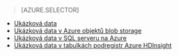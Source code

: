 > [AZURE.SELECTOR]
- [Ukázková data](../articles/machine-learning/machine-learning-data-science-sample-data.md)
- [Ukázková data v Azure objektů blob storage](../articles/machine-learning/machine-learning-data-science-sample-data-blob.md)
- [Ukázková data v SQL serveru na Azure](../articles/machine-learning/machine-learning-data-science-sample-data-sql-server.md)
- [Ukázková data v tabulkách podregistr Azure HDInsight](../articles/machine-learning/machine-learning-data-science-sample-data-hive.md)